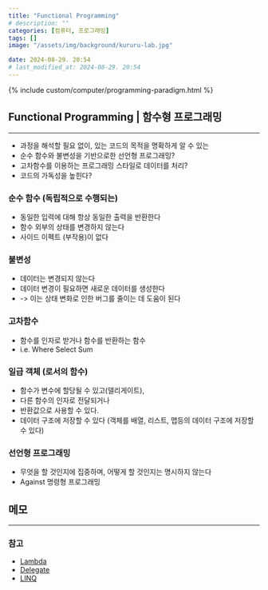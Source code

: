 ```yaml
---
title: "Functional Programming"
# description: ""
categories: [컴퓨터, 프로그래밍]
tags: []
image: "/assets/img/background/kururu-lab.jpg"

date: 2024-08-29. 20:54
# last_modified_at: 2024-08-29. 20:54
---
```


{% include custom/computer/programming-paradigm.html %}

## Functional Programming \| 함수형 프로그래밍

---

- 과정을 해석할 필요 없이, 있는 코드의 목적을 명확하게 알 수 있는
- 순수 함수와 불변성을 기반으로한 선언형 프로그래밍?
- 고차함수를 이용하는 프로그래밍 스타일로 데이터를 처리?
- 코드의 가독성을 높힌다?

### 순수 함수 (독립적으로 수행되는)

- 동일한 입력에 대해 항상 동일한 출력을 반환한다
- 함수 외부의 상태를 변경하지 않는다
- 사이드 이펙트 (부작용)이 없다

### 불변성

- 데이터는 변경되지 않는다
- 데이터 변경이 필요하면 새로운 데이터를 생성한다
- -> 이는 상태 변화로 인한 버그를 줄이는 데 도움이 된다

### 고차함수

- 함수를 인자로 받거나 함수를 반환하는 함수
- i.e. Where Select Sum

### 일급 객체 (로서의 함수)

- 함수가 변수에 할당될 수 있고(델리게이트),
- 다른 함수의 인자로 전달되거나
- 반환값으로 사용할 수 있다.
- 데이터 구조에 저장할 수 있다 (객체를 배열, 리스트, 맵등의 데이터 구조에 저장할 수 있다)

### 선언형 프로그래밍

- 무엇을 할 것인지에 집중하며, 어떻게 할 것인지는 명시하지 않는다
- Against 명령형 프로그래밍

## 메모

---

### 참고

- [Lambda](/posts/lambda/)
- [Delegate](/posts/delegate/)
- [LINQ](/posts/linq/)
